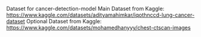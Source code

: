 Dataset for cancer-detection-model
Main Dataset from Kaggle: https://www.kaggle.com/datasets/adityamahimkar/iqothnccd-lung-cancer-dataset
Optional Dataset from Kaggle: https://www.kaggle.com/datasets/mohamedhanyyy/chest-ctscan-images
